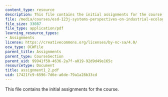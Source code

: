 ```yaml
---
content_type: resource
description: This file contains the initial assignments for the course.
file: /media/courses/esd-123j-systems-perspectives-on-industrial-ecology-spring-2006/17421fc965967d6ea6de79a1a28b33cd_assignment1_2.pdf
file_size: 33087
file_type: application/pdf
learning_resource_types:
- Assignments
license: https://creativecommons.org/licenses/by-nc-sa/4.0/
ocw_type: OCWFile
parent_title: Assignments
parent_type: CourseSection
parent_uid: 99941f50-4636-2a7f-a019-92d9d49e165c
resourcetype: Document
title: assignment1_2.pdf
uid: 17421fc9-6596-7d6e-a6de-79a1a28b33cd
---
```

This file contains the initial assignments for the course.